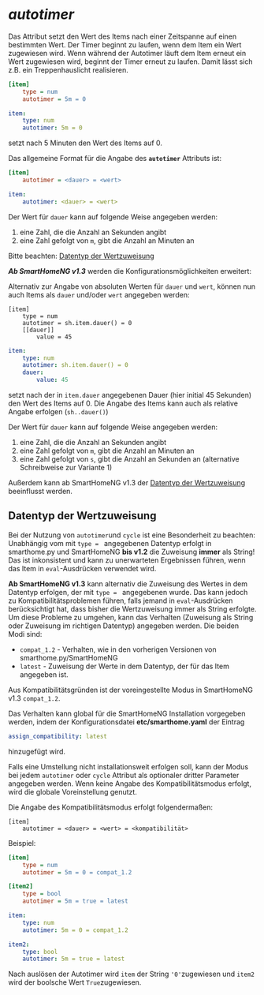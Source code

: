 # *autotimer*
Das Attribut setzt den Wert des Items nach einer Zeitspanne auf einen bestimmten Wert. Der Timer beginnt zu laufen, wenn dem Item ein Wert zugewiesen wird. Wenn während der Autotimer läuft dem Item erneut ein Wert zugewiesen wird, beginnt der Timer erneut zu laufen. Damit lässt sich z.B. ein Treppenhauslicht realisieren.

```ini
[item]
    type = num
    autotimer = 5m = 0
```

```yaml
item:
    type: num
    autotimer: 5m = 0
```
setzt nach 5 Minuten den Wert des Items auf 0.

Das allgemeine Format für die Angabe des **`autotimer`** Attributs ist:

```ini
[item]
    autotimer = <dauer> = <wert>
```

```yaml
item:
    autotimer: <dauer> = <wert>
```

Der Wert für `dauer` kann auf folgende Weise angegeben werden:

1. eine Zahl, die die Anzahl an Sekunden angibt
1. eine Zahl gefolgt von `m`, gibt die Anzahl an Minuten an

Bitte beachten: [Datentyp der Wertzuweisung](#datentyp-der-wertzuweisung)

***Ab SmartHomeNG v1.3*** werden die Konfigurationsmöglichkeiten erweitert:

Alternativ zur Angabe von absoluten Werten für `dauer` und `wert`, können nun auch Items als `dauer` und/oder `wert` angegeben werden:

```
[item]
    type = num
    autotimer = sh.item.dauer() = 0
    [[dauer]]
        value = 45
```

```yaml
item:
    type: num
    autotimer: sh.item.dauer() = 0
    dauer:
        value: 45
```

setzt nach der in `item.dauer` angegebenen Dauer (hier initial 45 Sekunden) den Wert des Items auf 0. Die Angabe des Items kann auch als relative Angabe erfolgen (`sh..dauer()`)


Der Wert für `dauer` kann auf folgende Weise angegeben werden:

1. eine Zahl, die die Anzahl an Sekunden angibt
1. eine Zahl gefolgt von `m`, gibt die Anzahl an Minuten an
1. eine Zahl gefolgt von `s`, gibt die Anzahl an Sekunden an (alternative Schreibweise zur Variante 1)

Außerdem kann ab SmartHomeNG v1.3 der [Datentyp der Wertzuweisung](#datentyp-der-wertzuweisung) beeinflusst werden.


## Datentyp der Wertzuweisung
Bei der Nutzung von `autotimer`und `cycle` ist eine Besonderheit zu beachten: Unabhängig vom mit `type = ` angegebenen Datentyp erfolgt in smarthome.py und SmartHomeNG **bis v1.2** die Zuweisung **immer** als String! Das ist inkonsistent und kann zu unerwarteten Ergebnissen führen, wenn das Item in `eval`-Ausdrücken verwendet wird.

**Ab SmartHomeNG v1.3** kann alternativ die Zuweisung des Wertes in dem Datentyp erfolgen, der mit `type = ` angegebenen wurde. Das kann jedoch zu Kompatibilitätsproblemen führen, falls jemand in `eval`-Ausdrücken berücksichtigt hat, dass bisher die Wertzuweisung immer als String erfolgte. Um diese Probleme zu umgehen, kann das Verhalten (Zuweisung als String oder Zuweisung im richtigen Datentyp) angegeben werden. Die beiden Modi sind:

- `compat_1.2` - Verhalten, wie in den vorherigen Versionen von smarthome.py/SmartHomeNG
- `latest` - Zuweisung der Werte in dem Datentyp, der für das Item angegeben ist.

Aus Kompatibilitätsgründen ist der voreingestellte Modus in SmartHomeNG v1.3 `compat_1.2`.

Das Verhalten kann global für die SmartHomeNG Installation vorgegeben werden, indem der Konfigurationsdatei **etc/smarthome.yaml** der Eintrag

```yaml
assign_compatibility: latest
```

hinzugefügt wird.

Falls eine Umstellung nicht installationsweit erfolgen soll, kann der Modus bei jedem `autotimer` oder `cycle` Attribut als optionaler dritter Parameter angegeben werden. Wenn keine Angabe des Kompatibilitätsmodus erfolgt, wird die globale Voreinstellung genutzt. 

Die Angabe des Kompatibilitätsmodus erfolgt folgendermaßen:

```
[item]
    autotimer = <dauer> = <wert> = <kompatibilität>
```

Beispiel:

```ini
[item]
    type = num
    autotimer = 5m = 0 = compat_1.2

[item2]
    type = bool
    autotimer = 5m = true = latest
```

```yaml
item:
    type: num
    autotimer: 5m = 0 = compat_1.2

item2:
    type: bool
    autotimer: 5m = true = latest

```

Nach auslösen der Autotimer wird `item` der String `'0'`zugewiesen und `item2` wird der boolsche Wert `True`zugewiesen.



